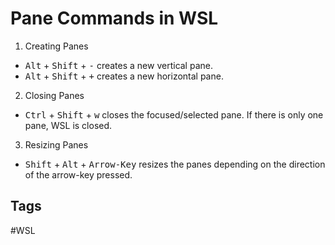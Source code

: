 # Pane Commands in WSL
1. Creating Panes  
* <kbd>Alt</kbd> + <kbd>Shift</kbd> + <kbd>-</kbd> creates a new vertical pane.  
* <kbd>Alt</kbd> + <kbd>Shift</kbd> + <kbd>+</kbd> creates a new horizontal pane.  
2. Closing Panes  
* <kbd>Ctrl</kbd> + <kbd>Shift</kbd> + <kbd>w</kbd> closes the focused/selected pane. If there is only one pane, WSL is closed.    
3. Resizing Panes
* <kbd>Shift</kbd> + <kbd>Alt</kbd> + <kbd>Arrow-Key</kbd> resizes the panes depending on the direction of the arrow-key pressed.  

## Tags
#WSL

